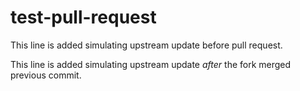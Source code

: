 # test-pull-request

This line is added simulating upstream update before pull request.

This line is added simulating upstream update *after* the fork merged previous commit.
